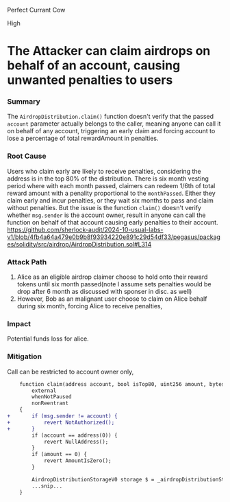 Perfect Currant Cow

High

# The Attacker can claim airdrops on behalf of an account, causing unwanted penalties to users

### Summary

The `AirdropDistribution.claim()` function doesn't verify that the passed `account` parameter actually belongs to the caller, meaning anyone can call it on behalf of any account, triggering an early claim and forcing account to lose a percentage of total rewardAmount in penalties. 

### Root Cause

Users who claim early are likely to receive penalties, considering the address is in the top 80% of the distribution. There is six month vesting period where with each month passed, claimers can redeem 1/6th of total reward amount with a penality proportional to the `monthPassed`. Either they claim early and incur penalties, or they wait six months to pass and claim without penalties. But the issue is the function `claim()` doesn't verify whether `msg.sender` is the account owner, result in anyone can call the function on behalf of that account causing early penalties to their account.   
https://github.com/sherlock-audit/2024-10-usual-labs-v1/blob/4fb4a64a479e0b9b8f93934220e891c29d54df33/pegasus/packages/solidity/src/airdrop/AirdropDistribution.sol#L314

### Attack Path

1. Alice as an eligible airdrop claimer choose to hold onto their reward tokens until six month passed(note I assume sets penalties would be drop after 6 month as discussed with sponser in disc. as well)
2. However, Bob as an malignant user choose to claim on Alice behalf during six month, forcing Alice to receive penalties, 

### Impact

Potential funds loss for alice. 

### Mitigation
Call can be restricted to account owner only,
```diff
    function claim(address account, bool isTop80, uint256 amount, bytes32[] calldata proof)
        external
        whenNotPaused
        nonReentrant
    {
+       if (msg.sender != account) {
+           revert NotAuthorized(); 
+       }
        if (account == address(0)) {
            revert NullAddress();
        }
        if (amount == 0) {
            revert AmountIsZero();
        }

        AirdropDistributionStorageV0 storage $ = _airdropDistributionStorageV0();
        ...snip...
    }
```